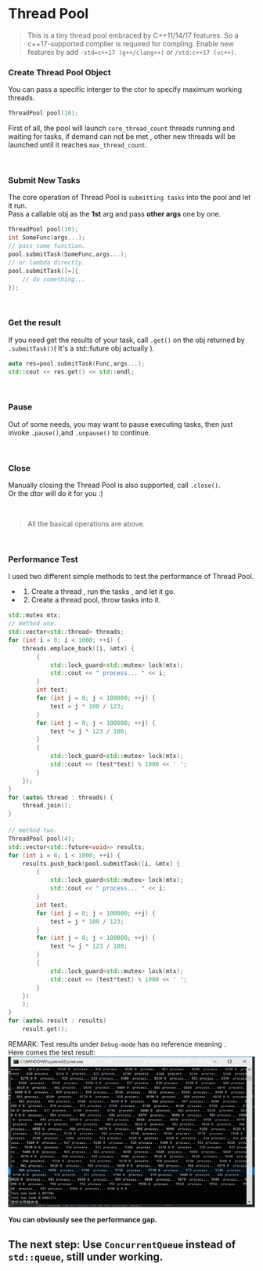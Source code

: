 # Thread Pool

> This is a tiny thread pool embraced by C++11/14/17 features. So a c++17-supported complier is required for compling. Enable new features by add `-std=c++17 (g++/clang++)` or `/std:c++17 (vc++)`.

### Create Thread Pool Object
You can pass a specific interger to the ctor to specify maximum working threads.
```cpp
ThreadPool pool(10);
```
First of all, the pool will launch `core_thread_count` threads running and waiting for tasks, if demand can not be met , other new threads will be launched until it reaches `max_thread_count`.

<br>

### Submit New Tasks
The core operation of Thread Pool is `submitting tasks` into the pool and let it run.<br>
Pass a callable obj as the **1st** arg and pass **other args** one by one.<br>
```cpp
ThreadPool pool(10);
int SomeFunc(args...);
// pass some function.
pool.submitTask(SomeFunc,args...);
// or lambda directly.
pool.submitTask([=]{
    // do something...
});
```

<br>

### Get the result
If you need get the results of your task, call `.get()` on the obj returned by `.submitTask()`( It's a std::future obj actually ).<br>
```cpp
auto res=pool.submitTask(Func,args...);
std::cout << res.get() << std::endl;
```

<br>

### Pause
Out of some needs, you may want to pause executing tasks, then just invoke `.pause()`,and `.unpause()` to continue.

<br>

### Close
Manually closing the Thread Pool is also supported, call `.close()`.<br>
Or the dtor will do it for you :)

<br>

> All the basical operations are above.

<br>

### Performance Test
I used two different simple methods to test the performance of Thread Pool.<br>
- 1. Create a thread , run the tasks , and let it go.
- 2. Create a thread pool, throw tasks into it.

```cpp
std::mutex mtx;
// method one.
std::vector<std::thread> threads;
for (int i = 0; i < 1000; ++i) {
	threads.emplace_back([i, &mtx] {
		{
			std::lock_guard<std::mutex> lock(mtx);
			std::cout << " process... " << i;
		}
		int test;
		for (int j = 0; j < 100000; ++j) {
			test = j * 100 / 123;
		}
		for (int j = 0; j < 100000; ++j) {
			test *= j * 123 / 100;
		}
		{
			std::lock_guard<std::mutex> lock(mtx);
			std::cout << (test*test) % 1000 << ' ';
		}
	});
}
for (auto& thread : threads) {
	thread.join();
}

// method two.
ThreadPool pool(4);
std::vector<std::future<void>> results;
for (int i = 0; i < 1000; ++i) {
	results.push_back(pool.submitTask([i, &mtx] {
		{
			std::lock_guard<std::mutex> lock(mtx);
			std::cout << " process... " << i;
		}
		int test;
		for (int j = 0; j < 100000; ++j) {
			test = j * 100 / 123;
		}
		for (int j = 0; j < 100000; ++j) {
			test *= j * 123 / 100;
		}
		{
			std::lock_guard<std::mutex> lock(mtx);
			std::cout << (test*test) % 1000 << ' ';
		}
	})
	);
}
for (auto& result : results)
	result.get();
```
REMARK: Test results under `Debug-mode` has no reference meaning .<br>
Here comes the test result:<br>
![test_result](https://github.com/SimonCqk/ThreadPool/blob/master/performance_test.png?raw=true)
<br>

**You can obviously see the performance gap.**

## The next step: Use `ConcurrentQueue` instead of `std::queue`, still under working.
